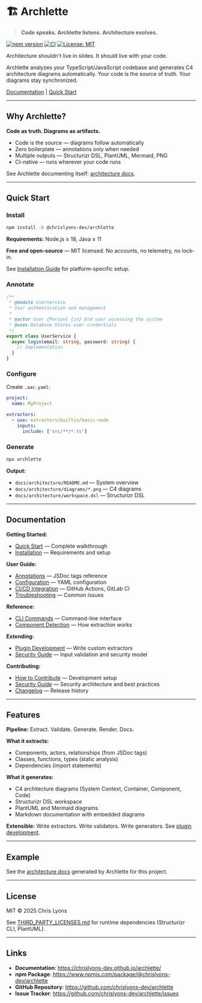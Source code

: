 # 🏗️ Archlette

> **Code speaks. Archlette listens. Architecture evolves.**

[![npm version](https://img.shields.io/npm/v/@chrislyons-dev/archlette?color=blue&logo=npm)](https://www.npmjs.com/package/@chrislyons-dev/archlette)
[![CI](https://github.com/chrislyons-dev/archlette/actions/workflows/ci.yml/badge.svg)](https://github.com/chrislyons-dev/archlette/actions/workflows/ci.yml)
[![License: MIT](https://img.shields.io/badge/license-MIT-green.svg)](LICENSE)

Architecture shouldn't live in slides. It should live with your code.

Archlette analyzes your TypeScript/JavaScript codebase and generates C4 architecture diagrams automatically. Your code is the source of truth. Your diagrams stay synchronized.

[Documentation](https://chrislyons-dev.github.io/archlette/) | [Quick Start](https://chrislyons-dev.github.io/archlette/getting-started/quick-start/)

---

## Why Archlette?

**Code as truth. Diagrams as artifacts.**

- Code is the source — diagrams follow automatically
- Zero boilerplate — annotations only when needed
- Multiple outputs — Structurizr DSL, PlantUML, Mermaid, PNG
- CI-native — runs wherever your code runs

See Archlette documenting itself: [architecture docs](docs/architecture/readme.md).

---

## Quick Start

### Install

```bash
npm install -D @chrislyons-dev/archlette
```

**Requirements:** Node.js ≥ 18, Java ≥ 11

**Free and open-source** — MIT licensed. No accounts, no telemetry, no lock-in.

See [Installation Guide](https://chrislyons-dev.github.io/archlette/getting-started/installation/) for platform-specific setup.

### Annotate

```typescript
/**
 * @module UserService
 * User authentication and management
 *
 * @actor User {Person} {in} End user accessing the system
 * @uses Database Stores user credentials
 */
export class UserService {
  async login(email: string, password: string) {
    // Implementation
  }
}
```

### Configure

Create `.aac.yaml`:

```yaml
project:
  name: MyProject

extractors:
  - use: extractors/builtin/basic-node
    inputs:
      include: ['src/**/*.ts']
```

### Generate

```bash
npx archlette
```

**Output:**

- `docs/architecture/README.md` — System overview
- `docs/architecture/diagrams/*.png` — C4 diagrams
- `docs/architecture/workspace.dsl` — Structurizr DSL

---

## Documentation

**Getting Started:**

- [Quick Start](https://chrislyons-dev.github.io/archlette/getting-started/quick-start/) — Complete walkthrough
- [Installation](https://chrislyons-dev.github.io/archlette/getting-started/installation/) — Requirements and setup

**User Guide:**

- [Annotations](https://chrislyons-dev.github.io/archlette/guide/annotations/) — JSDoc tags reference
- [Configuration](https://chrislyons-dev.github.io/archlette/guide/configuration/) — YAML configuration
- [CI/CD Integration](https://chrislyons-dev.github.io/archlette/guide/ci-cd/) — GitHub Actions, GitLab CI
- [Troubleshooting](https://chrislyons-dev.github.io/archlette/guide/troubleshooting/) — Common issues

**Reference:**

- [CLI Commands](https://chrislyons-dev.github.io/archlette/reference/cli/) — Command-line interface
- [Component Detection](https://chrislyons-dev.github.io/archlette/extractors/component-detection/) — How extraction works

**Extending:**

- [Plugin Development](https://chrislyons-dev.github.io/archlette/plugins/extractors/) — Write custom extractors
- [Security Guide](docs/guide/security.md) — Input validation and security model

**Contributing:**

- [How to Contribute](CONTRIBUTING.md) — Development setup
- [Security Guide](docs/guide/security.md) — Security architecture and best practices
- [Changelog](CHANGELOG.md) — Release history

---

## Features

**Pipeline:**
Extract. Validate. Generate. Render. Docs.

**What it extracts:**

- Components, actors, relationships (from JSDoc tags)
- Classes, functions, types (static analysis)
- Dependencies (import statements)

**What it generates:**

- C4 architecture diagrams (System Context, Container, Component, Code)
- Structurizr DSL workspace
- PlantUML and Mermaid diagrams
- Markdown documentation with embedded diagrams

**Extensible:**
Write extractors. Write validators. Write generators. See [plugin development](https://chrislyons-dev.github.io/archlette/plugins/extractors/).

---

## Example

See the [architecture docs](docs/architecture/readme.md) generated by Archlette for this project.

---

## License

MIT © 2025 Chris Lyons

See [THIRD_PARTY_LICENSES.md](THIRD_PARTY_LICENSES.md) for runtime dependencies (Structurizr CLI, PlantUML).

---

## Links

- **Documentation**: https://chrislyons-dev.github.io/archlette/
- **npm Package**: https://www.npmjs.com/package/@chrislyons-dev/archlette
- **GitHub Repository**: https://github.com/chrislyons-dev/archlette
- **Issue Tracker**: https://github.com/chrislyons-dev/archlette/issues
